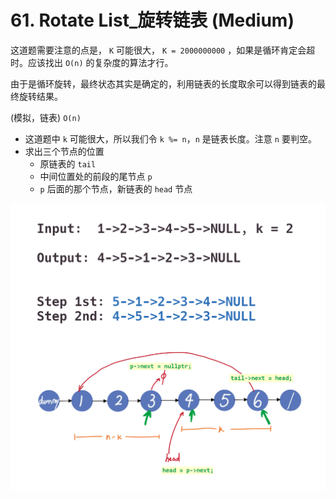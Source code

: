 # 61. Rotate List_旋转链表 (Medium)



这道题需要注意的点是， `K` 可能很⼤， `K = 2000000000` ，如果是循环肯定会超时。应该找出 `O(n)` 的复杂度的算法才⾏。

由于是循环旋转，最终状态其实是确定的，利⽤链表的⻓度取余可以得到链表的最终旋转结果。

(模拟，链表) `O(n)`

- 这道题中 `k` 可能很大，所以我们令 `k %= n`，`n` 是链表长度。注意 `n` 要判空。
- 求出三个节点的位置
  - 原链表的 `tail`
  - 中间位置处的前段的尾节点 `p` 
  - `p` 后面的那个节点，新链表的 `head` 节点



![solve](https://raw.githubusercontent.com/KimmiGYH/LeetCode_Notes_Public/master/Section05_Solutions/0061_Rotate%20List_%E6%97%8B%E8%BD%AC%E9%93%BE%E8%A1%A8/solve.png)



